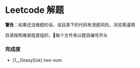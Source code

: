 Leetcode 解题
============


**警告**：如果还没做题的话，该目录下的代码有泄题风险，浏览需谨慎

目录按照难易程度组织，每个文件夹以题目编号开头

### 完成度
- [1__][easy][ok] two-sum